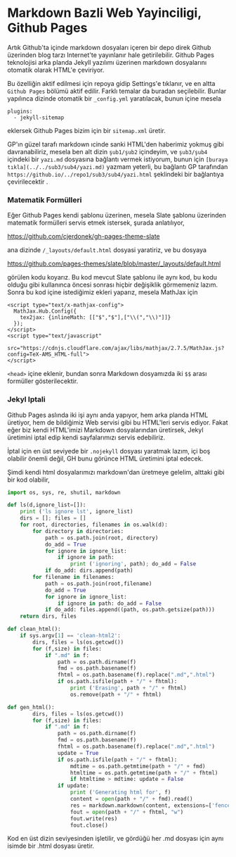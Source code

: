 # Markdown Bazli Web Yayinciligi, Github Pages

Artık Github'ta içinde markdown dosyaları içeren bir depo direk Github
üzerinden blog tarzı Internet'te yayınlanır hale getirilebilir. Github
Pages teknolojisi arka planda Jekyll yazılımı üzerinen markdown
dosyalarını otomatik olarak HTML'e çeviriyor. 

Bu özelliğin aktif edilmesi için repoya gidip Settings'e tıklanır, ve
en altta `Github Pages` bölümü aktif edilir. Farklı temalar da buradan
seçilebilir. Bunlar yapılınca dizinde otomatik bir `_config.yml`
yaratılacak, bunun içine mesela

```
plugins:
  - jekyll-sitemap
```

eklersek Github Pages bizim için bir `sitemap.xml` üretir.

GP'ın güzel tarafı markdown ıcinde sanki HTML'den haberimiz yokmuş
gibi davranabiliriz, mesela ben alt dizin `şub1/şub2` içindeyim, ve
`şub3/şub4` içindeki bir `yazı.md` dosyasına bağlantı vermek
istiyorum, bunun için `[buraya tıkla](../../sub3/sub4/yazi.md)` yazmam
yeterli, bu bağlantı GP tarafından `https://github.io/../repo1/sub3/sub4/yazi.html` 
şeklindeki bir bağlantıya çevirilecektir .

### Matematik Formülleri

Eğer Github Pages kendi şablonu üzerinen, mesela Slate şablonu
üzerinden matematik formülleri servis etmek istersek, şurada anlatılıyor,

https://github.com/cjerdonek/gh-pages-theme-slate

ana dizinde `/_layouts/default.html` dosyasi yaratiriz, ve bu dosyaya

https://github.com/pages-themes/slate/blob/master/_layouts/default.html

görülen kodu koyarız. Bu kod mevcut Slate şablonu ile aynı kod, bu kodu
olduğu gibi kullanınca öncesi sonrası hiçbir değişiklik görmemeniz lazım. 
Sonra bu kod içine istediğimiz ekleri yaparız, mesela MathJax için

```
<script type="text/x-mathjax-config">
  MathJax.Hub.Config({
    tex2jax: {inlineMath: [["$","$"],["\\(","\\)"]]}
  });
</script>
<script type="text/javascript"
   src="https://cdnjs.cloudflare.com/ajax/libs/mathjax/2.7.5/MathJax.js?config=TeX-AMS_HTML-full">
</script>
```

`<head>` içine eklenir, bundan sonra Markdown dosyamızda iki `$$` arası formüller
gösterilecektir. 

### Jekyl Iptali

Github Pages aslında iki işi aynı anda yapıyor, hem arka planda HTML
üretiyor, hem de bildiğimiz Web servisi gibi bu HTML'leri servis
ediyor. Fakat eğer biz kendi HTML'imizi Markdown dosyalarından
üretirsek, Jekyl üretimini iptal edip kendi sayfalarımızı servis
edebiliriz.

İptal için en üst seviyede bir `.nojekyll` dosyası yaratmak lazım, içi
boş olabilir önemli değil, GH bunu görünce HTML üretimini iptal
edecek.

Şimdi kendi html dosyalarımızı markdown'dan üretmeye gelelim, alttaki
gibi bir kod olabilir,  

```python
import os, sys, re, shutil, markdown

def ls(d,ignore_list=[]):
    print ('ls ignore lst', ignore_list)
    dirs = []; files = []
    for root, directories, filenames in os.walk(d):
        for directory in directories:
            path = os.path.join(root, directory)
            do_add = True
            for ignore in ignore_list:
                if ignore in path:
                    print ('ignoring', path); do_add = False
            if do_add: dirs.append(path)
        for filename in filenames: 
            path = os.path.join(root,filename)
            do_add = True
            for ignore in ignore_list:
                if ignore in path: do_add = False
            if do_add: files.append((path, os.path.getsize(path)))
    return dirs, files

def clean_html():
    if sys.argv[1] == 'clean-html2':
        dirs, files = ls(os.getcwd())
        for (f,size) in files:
            if ".md" in f:
                path = os.path.dirname(f)
                fmd = os.path.basename(f)
                fhtml = os.path.basename(f).replace(".md",".html")
                if os.path.isfile(path + "/" + fhtml):
                    print ('Erasing', path + "/" + fhtml)
                    os.remove(path + "/" + fhtml)

def gen_html():
        dirs, files = ls(os.getcwd())
        for (f,size) in files:
            if ".md" in f:
                path = os.path.dirname(f)
                fmd = os.path.basename(f)
                fhtml = os.path.basename(f).replace(".md",".html")
                update = True
                if os.path.isfile(path + "/" + fhtml):
                    mdtime = os.path.getmtime(path + "/" + fmd)
                    htmltime = os.path.getmtime(path + "/" + fhtml)
                    if htmltime > mdtime: update = False
                if update:
                    print ('Generating html for', f)
                    content = open(path + "/" + fmd).read()
                    res = markdown.markdown(content, extensions=['fenced_code'])
                    fout = open(path + "/" + fhtml, "w")
                    fout.write(res)
                    fout.close()
```

Kod en üst dizin seviyesinden işletilir, ve gördüğü her .md dosyası için
aynı isimde bir .html dosyası üretir.


